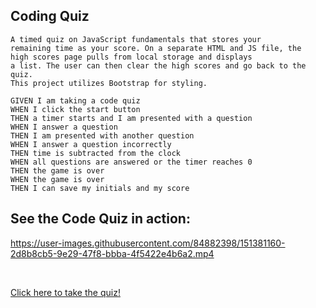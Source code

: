 ## Coding Quiz

```
A timed quiz on JavaScript fundamentals that stores your
remaining time as your score. On a separate HTML and JS file, the 
high scores page pulls from local storage and displays
a list. The user can then clear the high scores and go back to the quiz.
This project utilizes Bootstrap for styling.

GIVEN I am taking a code quiz
WHEN I click the start button
THEN a timer starts and I am presented with a question
WHEN I answer a question
THEN I am presented with another question
WHEN I answer a question incorrectly
THEN time is subtracted from the clock
WHEN all questions are answered or the timer reaches 0
THEN the game is over
WHEN the game is over
THEN I can save my initials and my score
```

## See the Code Quiz in action:

https://user-images.githubusercontent.com/84882398/151381160-2d8b8cb5-9e29-47f8-bbba-4f5422e4b6a2.mp4

<br>

[Click here to take the quiz!](https://amachkel.github.io/code-quiz/)

